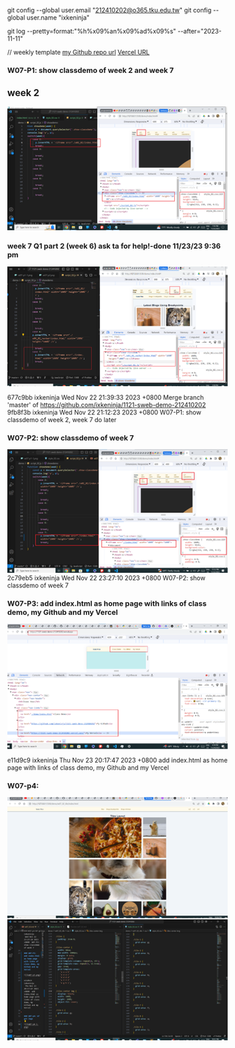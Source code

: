 git config --global user.email "212410202@o365.tku.edu.tw"
git config --global user.name "ixkeninja"

git log --pretty=format:"%h%x09%an%x09%ad%x09%s" --after="2023-11-11"



// weekly template
[my Github repo url](https://github.com/ixkeninja/1121-sweb-demo-212410202)
[Vercel URL](https://vercel.com/ixkeninjas-projects/1121-sweb-demo-212410202)

### W07-P1: show classdemo of week 2 and week 7
## week 2
![](w07-p1-1.png)
### week 7 Q1 part 2 (week 6) ask ta for help!-done 11/23/23 9:36 pm
![](w07-p1-2.png)

677c9bb ixkeninja       Wed Nov 22 21:39:33 2023 +0800  Merge branch 'master' of https://github.com/ixkeninja/1121-sweb-demo-212410202
9fb8f3b ixkeninja       Wed Nov 22 21:12:23 2023 +0800  W07-P1: show classdemo of week 2, week 7 do later

### W07-P2: show classdemo of week 7
![](w07-p2.png)
2c79eb5 ixkeninja       Wed Nov 22 23:27:10 2023 +0800  W07-P2: show classdemo of week 7

### W07-P3: add index.html as home page with links of class demo, my Github and my Vercel

![](w07-p3.png)

e11d9c9 ixkeninja       Thu Nov 23 20:17:47 2023 +0800  add index.html as home page with links of class demo, my Github and my Vercel


### W07-p4: 

![](w07-p4-1.png)
![](w07-p4-2.png)